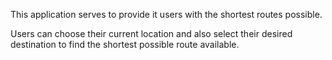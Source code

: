 
This application serves to provide it users with the shortest routes possible.

Users can choose their current location and also select their desired destination to find the shortest
possible route available.

